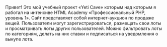 Привет!
Это мой учебный проект «Yeti Cave» которым над которым я работал на интенсиве HTML Academy «Профессиональный PHP, уровень 1».
Сайт представляет собой интернет-аукцион по продаже вещей. Пользователи могут зарегистрироваться, размещать свои лоты и просматривать лоты других пользователей. Можно фильтровать лоты по категориям, делать на них ставки и подписаться на уведомления о выкупе лота.
